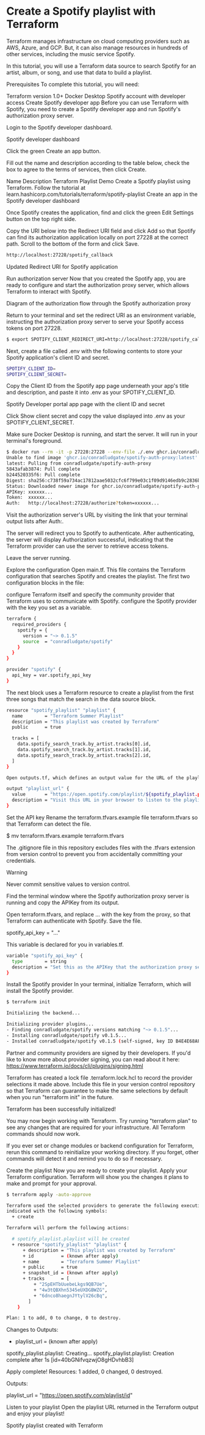 <h1>Create a Spotify playlist with Terraform</h1>


Terraform manages infrastructure on cloud computing providers such as AWS, Azure, and GCP. But, it can also manage resources in hundreds of other services, including the music service Spotify.

In this tutorial, you will use a Terraform data source to search Spotify for an artist, album, or song, and use that data to build a playlist.

Prerequisites
To complete this tutorial, you will need:

Terraform version 1.0+
Docker Desktop
Spotify account with developer access
Create Spotify developer app
Before you can use Terraform with Spotify, you need to create a Spotify developer app and run Spotify's authorization proxy server.

Login to the Spotify developer dashboard.

Spotify developer dashboard

Click the green Create an app button.

Fill out the name and description according to the table below, check the box to agree to the terms of services, then click Create.

Name	Description
Terraform Playlist Demo	Create a Spotify playlist using Terraform. Follow the tutorial at learn.hashicorp.com/tutorials/terraform/spotify-playlist
Create an app in the Spotify developer dashboard

Once Spotify creates the application, find and click the green Edit Settings button on the top right side.

Copy the URI below into the Redirect URI field and click Add so that Spotify can find its authorization application locally on port 27228 at the correct path. Scroll to the bottom of the form and click Save.

```bash
http://localhost:27228/spotify_callback
```
Updated Redirect URI for Spotify application

Run authorization server
Now that you created the Spotify app, you are ready to configure and start the authorization proxy server, which allows Terraform to interact with Spotify.

Diagram of the authorization flow through the Spotify authorization
proxy

Return to your terminal and set the redirect URI as an environment variable, instructing the authorization proxy server to serve your Spotify access tokens on port 27228.
```bash
$ export SPOTIFY_CLIENT_REDIRECT_URI=http://localhost:27228/spotify_callback
```
Next, create a file called .env with the following contents to store your Spotify application's client ID and secret.

```bash
SPOTIFY_CLIENT_ID=
SPOTIFY_CLIENT_SECRET=
```
Copy the Client ID from the Spotify app page underneath your app's title and description, and paste it into .env as your SPOTIFY_CLIENT_ID.

Spotify Developer portal app page with the client ID and secret

Click Show client secret and copy the value displayed into .env as your SPOTIFY_CLIENT_SECRET.

Make sure Docker Desktop is running, and start the server. It will run in your terminal's foreground.

```bash
$ docker run --rm -it -p 27228:27228 --env-file ./.env ghcr.io/conradludgate/spotify-auth-proxy
Unable to find image 'ghcr.io/conradludgate/spotify-auth-proxy:latest' locally
latest: Pulling from conradludgate/spotify-auth-proxy
5843afab3874: Pull complete
b244520335f6: Pull complete
Digest: sha256:c738f59a734ac17812aae5032cfc6f799e03c1f09d9146edb9c2836bc589f3dc
Status: Downloaded newer image for ghcr.io/conradludgate/spotify-auth-proxy:latest
APIKey: xxxxxx...
Token:  xxxxxx...
Auth:   http://localhost:27228/authorize?token=xxxxxx...
```
Visit the authorization server's URL by visiting the link that your terminal output lists after Auth:.

The server will redirect you to Spotify to authenticate. After authenticating, the server will display Authorization successful, indicating that the Terraform provider can use the server to retrieve access tokens.

Leave the server running.

Explore the configuration
Open main.tf. This file contains the Terraform configuration that searches Spotify and creates the playlist. The first two configuration blocks in the file:

configure Terraform itself and specify the community provider that Terraform uses to communicate with Spotify.
configure the Spotify provider with the key you set as a variable.
```bash
terraform {
  required_providers {
    spotify = {
      version = "~> 0.1.5"
      source  = "conradludgate/spotify"
    }
  }
}
```
```bash
provider "spotify" {
  api_key = var.spotify_api_key
}
```


The next block uses a Terraform resource to create a playlist from the first three songs that match the search in the data source block.
```bash
resource "spotify_playlist" "playlist" {
  name        = "Terraform Summer Playlist"
  description = "This playlist was created by Terraform"
  public      = true

  tracks = [
    data.spotify_search_track.by_artist.tracks[0].id,
    data.spotify_search_track.by_artist.tracks[1].id,
    data.spotify_search_track.by_artist.tracks[2].id,
  ]
}

Open outputs.tf, which defines an output value for the URL of the playlist.

output "playlist_url" {
  value       = "https://open.spotify.com/playlist/${spotify_playlist.playlist.id}"
  description = "Visit this URL in your browser to listen to the playlist"
}
```

Set the API key
Rename the terraform.tfvars.example file terraform.tfvars so that Terraform can detect the file.

$ mv terraform.tfvars.example terraform.tfvars

The .gitignore file in this repository excludes files with the .tfvars extension from version control to prevent you from accidentally committing your credentials.

Warning

Never commit sensitive values to version control.

Find the terminal window where the Spotify authorization proxy server is running and copy the APIKey from its output.

Open terraform.tfvars, and replace ... with the key from the proxy, so that Terraform can authenticate with Spotify. Save the file.

spotify_api_key = "..."

This variable is declared for you in variables.tf.
```bash
variable "spotify_api_key" {
  type        = string
  description = "Set this as the APIKey that the authorization proxy server outputs"
}
```
Install the Spotify provider
In your terminal, initialize Terraform, which will install the Spotify provider.

```bash
$ terraform init

Initializing the backend...

Initializing provider plugins...
- Finding conradludgate/spotify versions matching "~> 0.1.5"...
- Installing conradludgate/spotify v0.1.5...
- Installed conradludgate/spotify v0.1.5 (self-signed, key ID B4E4E68AFAC5D89C)
```

Partner and community providers are signed by their developers.
If you'd like to know more about provider signing, you can read about it here:
https://www.terraform.io/docs/cli/plugins/signing.html

Terraform has created a lock file .terraform.lock.hcl to record the provider
selections it made above. Include this file in your version control repository
so that Terraform can guarantee to make the same selections by default when
you run "terraform init" in the future.

Terraform has been successfully initialized!

You may now begin working with Terraform. Try running "terraform plan" to see
any changes that are required for your infrastructure. All Terraform commands
should now work.

If you ever set or change modules or backend configuration for Terraform,
rerun this command to reinitialize your working directory. If you forget, other
commands will detect it and remind you to do so if necessary.

Create the playlist
Now you are ready to create your playlist. Apply your Terraform configuration. Terraform will show you the changes it plans to make and prompt for your approval.

```bash
$ terraform apply -auto-approve

Terraform used the selected providers to generate the following execution plan. Resource actions are
indicated with the following symbols:
  + create

Terraform will perform the following actions:

  # spotify_playlist.playlist will be created
  + resource "spotify_playlist" "playlist" {
      + description = "This playlist was created by Terraform"
      + id          = (known after apply)
      + name        = "Terraform Summer Playlist"
      + public      = true
      + snapshot_id = (known after apply)
      + tracks      = [
          + "2SpEHTbUuebeLkgs9QB7Ue",
          + "4w3tQBXhn5345eUXDGBWZG",
          + "6dnco8haegnJYtylV26cBq",
        ]
    }

Plan: 1 to add, 0 to change, 0 to destroy.
```
Changes to Outputs:
  + playlist_url = (known after apply)


spotify_playlist.playlist: Creating...
spotify_playlist.playlist: Creation complete after 1s [id=40bGNifvqzwjO8gHDvhbB3]

Apply complete! Resources: 1 added, 0 changed, 0 destroyed.


Outputs:

playlist_url = "https://open.spotify.com/playlist/id"

Listen to your playlist
Open the playlist URL returned in the Terraform output and enjoy your playlist!

Spotify playlist created with Terraform

